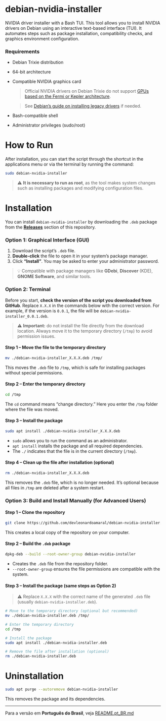 # debian-nvidia-installer

NVIDIA driver installer with a Bash TUI. This tool allows you to install NVIDIA drivers on Debian using an interactive text-based interface (TUI).
It automates steps such as package installation, compatibility checks, and graphics environment configuration.

### Requirements

* Debian Trixie distribution
* 64-bit architecture
* Compatible NVIDIA graphics card
  > Official NVIDIA drivers on Debian Trixie do not support [GPUs based on the Fermi or Kepler architecture](https://www.nvidia.com/en-us/drivers/unix/legacy-gpu/).
  
  > See [Debian’s guide on installing legacy drivers](https://wiki.debian.org/NvidiaGraphicsDrivers#Tesla_Drivers) if needed.
* Bash-compatible shell
* Administrator privileges (sudo/root)

# How to Run

After installation, you can start the script through the shortcut in the applications menu or via the terminal by running the command:

```bash
sudo debian-nvidia-installer
```
> ⚠️ **It is necessary to run as root**, as the tool makes system changes such as installing packages and modifying configuration files.

# Installation

You can install `debian-nvidia-installer` by downloading the `.deb` package from the **[Releases](https://github.com/devleonardoamaral/debian-nvidia-installer/releases)** section of this repository.

### Option 1: Graphical Interface (GUI)

1. Download the script’s `.deb` file.  
2. **Double-click** the file to open it in your system’s package manager.  
3. Click **“Install”**. You may be asked to enter your administrator password.  

> 💡 Compatible with package managers like **GDebi**, **Discover** (KDE), **GNOME Software**, and similar tools.

### Option 2: Terminal

Before you start, **check the version of the script you downloaded from GitHub**.
Replace `X.X.X` in the commands below with the correct version.
For example, if the version is `0.0.1`, the file will be `debian-nvidia-installer_0.0.1.deb`.

> ⚠️ **Important:** do not install the file directly from the download location. Always move it to the temporary directory (`/tmp`) to avoid permission issues.

#### Step 1 – Move the file to the temporary directory

```bash
mv ./debian-nvidia-installer_X.X.X.deb /tmp/
```

This moves the `.deb` file to `/tmp`, which is safe for installing packages without special permissions.

#### Step 2 – Enter the temporary directory

```bash
cd /tmp
```

The `cd` command means “change directory.” Here you enter the `/tmp` folder where the file was moved.

#### Step 3 – Install the package

```bash
sudo apt install ./debian-nvidia-installer_X.X.X.deb
```

* `sudo` allows you to run the command as an administrator.
* `apt install` installs the package and all required dependencies.
* The `./` indicates that the file is in the current directory (`/tmp`).

#### Step 4 – Clean up the file after installation (optional)

```bash
rm ./debian-nvidia-installer_X.X.X.deb
```

This removes the `.deb` file, which is no longer needed. It’s optional because all files in `/tmp` are deleted after a system restart.

### Option 3: Build and Install Manually (for Advanced Users)

#### Step 1 – Clone the repository

```bash
git clone https://github.com/devleonardoamaral/debian-nvidia-installer.git
```

This creates a local copy of the repository on your computer.

#### Step 2 – Build the `.deb` package

```bash
dpkg-deb --build --root-owner-group debian-nvidia-installer
```

* Creates the `.deb` file from the repository folder.
* `--root-owner-group` ensures the file permissions are compatible with the system.

#### Step 3 – Install the package (same steps as Option 2)

> ⚠️ Replace `X.X.X` with the correct name of the generated `.deb` file (usually `debian-nvidia-installer.deb`).

```bash
# Move to the temporary directory (optional but recommended)
mv ./debian-nvidia-installer.deb /tmp/

# Enter the temporary directory
cd /tmp

# Install the package
sudo apt install ./debian-nvidia-installer.deb

# Remove the file after installation (optional)
rm ./debian-nvidia-installer.deb
```

# Uninstallation

```bash
sudo apt purge --autoremove debian-nvidia-installer
```

This removes the package and its dependencies.

---

Para a versão em **Português do Brasil**, veja [README.pt_BR.md](README.pt_BR.md)
